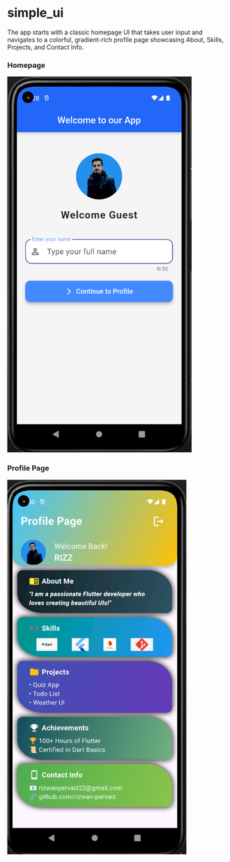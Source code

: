 # simple_ui
The app starts with a classic homepage UI that takes user input and navigates to a colorful, gradient-rich profile page showcasing About, Skills, Projects, and Contact Info.

### Homepage
![Homepage](assets/screenshots/Homepage.png)

### Profile Page
![Profile Page](assets/screenshots/ProfilePage.png)